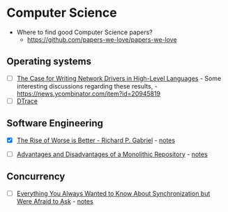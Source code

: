# Computer Science

- Where to find good Computer Science papers?
  - <https://github.com/papers-we-love/papers-we-love>

## Operating systems

- [ ] [The Case for Writing Network Drivers in High-Level Languages](https://www.net.in.tum.de/fileadmin/bibtex/publications/papers/the-case-for-writing-network-drivers-in-high-level-languages.pdf) - Some interesting discussions regarding these results, - <https://news.ycombinator.com/item?id=20945819> 
- [ ] [DTrace](https://www.usenix.org/legacy/event/usenix04/tech/general/cantrill.html)

## Software Engineering

- [x] [The Rise of Worse is Better - Richard P. Gabriel](https://web.mit.edu/6.033/www/papers/Worse_is_Better.pdf) - [notes](rise-of-worse-is-better.md)
- [ ] [Advantages and Disadvantages of a Monolithic Repository](https://people.engr.ncsu.edu/ermurph3/papers/seip18.pdf) - [notes](monorepos-seip18.md)


## Concurrency

- [ ] [Everything You Always Wanted to Know About Synchronization but Were Afraid to Ask](http://sigops.org/s/conferences/sosp/2013/papers/p33-david.pdf) - [notes](everything-about-synchronization.md)
